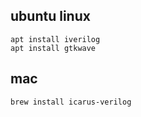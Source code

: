 

## ubuntu linux

    apt install iverilog
    apt install gtkwave

## mac 

    brew install icarus-verilog